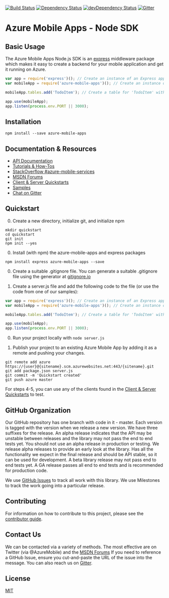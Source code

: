 
[![Build Status](https://travis-ci.org/Azure/azure-mobile-apps-node.svg?branch=master)](https://travis-ci.org/Azure/azure-mobile-apps-node)
[![Dependency Status](https://david-dm.org/adrianhall/stylelint-loader.svg)](https://david-dm.org/adrianhall/stylelint-loader)
[![devDependency Status](https://david-dm.org/adrianhall/stylelint-loader/dev-status.svg)](https://david-dm.org/adrianhall/stylelint-loader#info=devDependencies)
[![Gitter](https://badges.gitter.im/Join%20Chat.svg)](https://gitter.im/Azure/azure-mobile-apps-node?utm_source=badge&utm_medium=badge&utm_campaign=pr-badge)

# Azure Mobile Apps - Node SDK

## Basic Usage

The Azure Mobile Apps Node.js SDK is an [express](http://expressjs.com/) middleware package which makes it easy to create a backend for your mobile application and get it running on Azure.

```js
var app = require('express')(); // Create an instance of an Express app
var mobileApp = require('azure-mobile-apps')(); // Create an instance of a Mobile App with default settings

mobileApp.tables.add('TodoItem'); // Create a table for 'TodoItem' with default settings

app.use(mobileApp);
app.listen(process.env.PORT || 3000);
```

## Installation

`npm install --save azure-mobile-apps`

## Documentation & Resources

 - [API Documentation](https://azure.github.io/azure-mobile-apps-node)
 - [Tutorials & How-Tos](https://azure.microsoft.com/en-us/documentation/articles/app-service-mobile-value-prop-preview/)
 - [StackOverflow #azure-mobile-services](http://stackoverflow.com/questions/tagged/azure-mobile-services?sort=newest&pageSize=20)
 - [MSDN Forums](https://social.msdn.microsoft.com/forums/azure/en-US/home?forum=azuremobile)
 - [Client & Server Quickstarts](https://github.com/Azure/azure-mobile-services-quickstarts)
 - [Samples](https://github.com/Azure/azure-mobile-apps-node/tree/master/samples)
 - [Chat on Gitter](https://gitter.im/Azure/azure-mobile-apps-node?utm_source=share-link&utm_medium=link&utm_campaign=share-link)

## Quickstart

0. Create a new directory, initialize git, and initialize npm

  ```
  mkdir quickstart
  cd quickstart
  git init
  npm init --yes
  ```

0. Install (with npm) the azure-mobile-apps and express packages

  `npm install express azure-mobile-apps --save`

0. Create a suitable .gitignore file.  You can generate a suitable .gitignore
file using the generator at [gitignore.io](https://www.gitignore.io)

0. Create a server.js file and add the following code to the file (or use the code from one of our samples):

  ```js
  var app = require('express')(); // Create an instance of an Express app
  var mobileApp = require('azure-mobile-apps')(); // Create an instance of a Mobile App with default settings

  mobileApp.tables.add('TodoItem'); // Create a table for 'TodoItem' with default settings

  app.use(mobileApp);
  app.listen(process.env.PORT || 3000);
  ```

0. Run your project locally with `node server.js`

0. Publish your project to an existing Azure Mobile App by adding it as a remote and pushing your changes.

  ```
  git remote add azure https://{user}@{sitename}.scm.azurewebsites.net:443/{sitename}.git
  git add package.json server.js
  git commit -m 'Quickstart created'
  git push azure master
  ```

For steps 4-5, you can use any of the clients found in the [Client & Server Quickstarts](https://github.com/Azure/azure-mobile-services-quickstarts) to test.

## GitHub Organization

Our GitHub repository has one branch with code in it - master.  Each version is tagged with
the version when we release a new version.  We have three suffixes for the release. An alpha
release indicates that the API may be unstable between releases and the library may not pass
the end to end tests yet.  You should not use an alpha release in production or testing. We
release alpha releases to provide an early look at the library.  Has all the functionality we
expect in the final release and should be API stable, so it can be used for development.  A
beta library release may not pass end to end tests yet.  A GA release passes all end to end
tests and is recommended for production code.

We use [GitHub Issues](https://github.com/Azure/azure-mobile-apps-node/issues) to track all work
with this library.  We use Milestones to track the work going into a particular release.

## Contributing

For information on how to contribute to this project, please see the [contributor guide](https://github.com/Azure/azure-mobile-apps-node/blob/master/contributor.md).

## Contact Us

We can be contacted via a variety of methods.  The most effective are on Twitter (via @AzureMobile) and the [MSDN Forums](https://social.msdn.microsoft.com/forums/azure/en-US/home?forum=azuremobile)  If you need to reference a GitHub Issue, ensure you cut-and-paste the URL of the issue into the message.  You can also reach us on [Gitter](https://gitter.im/Azure/azure-mobile-apps-node?utm_source=share-link&utm_medium=link&utm_campaign=share-link).

## License

[MIT](./LICENSE)
